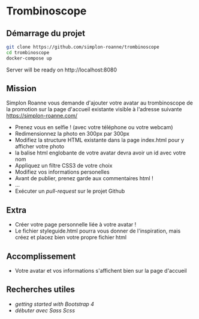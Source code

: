 ﻿# Trombinoscope

## Démarrage du projet

```bash
git clone https://github.com/simplon-roanne/trombinoscope
cd trombinoscope
docker-compose up
```
Server will be ready on http://localhost:8080

## Mission
Simplon Roanne vous demande d'ajouter votre avatar au trombinoscope de la promotion sur la page d'accueil existante visible à l'adresse suivante https://simplon-roanne.com/
* Prenez vous en selfie ! (avec votre téléphone ou votre webcam)
* Redimensionnez la photo en 300px par 300px
* Modifiez la structure HTML existante dans la page index.html pour y afficher votre photo
* la balise html englobante de votre avatar devra avoir un id avec votre nom 
* Appliquez un filtre CSS3 de votre choix
* Modifiez vos informations personelles
* Avant de publier, prenez garde aux commentaires html !
* ...
* Exécuter un _pull-request_ sur le projet Github

## Extra
* Créer votre page personnelle liée à votre avatar !
* Le fichier styleguide.html pourra vous donner de l'inspiration, mais créez et placez bien votre propre fichier html

## Accomplissement
* Votre avatar et vos informations s'affichent bien sur la page d'accueil

## Recherches utiles
* _getting started with Bootstrap 4_
* _débuter avec Sass Scss_
